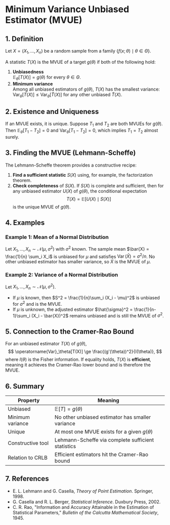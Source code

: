 # Minimum Variance Unbiased Estimator (MVUE)

## 1. Definition

Let $X = (X_1, \dots, X_n)$ be a random sample from a family $\{ f(x;\theta) \mid \theta \in \Theta \}$.

A statistic $T(X)$ is the MVUE of a target $g(\theta)$ if both of the following hold:

1. **Unbiasedness**  
   $\mathbb{E}_\theta[T(X)] = g(\theta)$ for every $\theta \in \Theta$.
2. **Minimum variance**  
   Among all unbiased estimators of $g(\theta)$, $T(X)$ has the smallest variance:  
   $\operatorname{Var}_\theta[T(X)] \le \operatorname{Var}_\theta[\tilde{T}(X)]$ for any other unbiased $\tilde{T}(X)$.

## 2. Existence and Uniqueness

If an MVUE exists, it is unique. Suppose $T_1$ and $T_2$ are both MVUEs for $g(\theta)$. Then
$\mathbb{E}_\theta[T_1 - T_2] = 0$ and $\operatorname{Var}_\theta[T_1 - T_2] = 0$,
which implies $T_1 = T_2$ almost surely.

## 3. Finding the MVUE (Lehmann-Scheffe)

The Lehmann-Scheffe theorem provides a constructive recipe:

1. **Find a sufficient statistic** $S(X)$ using, for example, the factorization theorem.
2. **Check completeness** of $S(X)$. If $S(X)$ is complete and sufficient, then for any unbiased estimator
   $U(X)$ of $g(\theta)$, the conditional expectation
   $$
   T(X) = \mathbb{E}[U(X)\mid S(X)]
   $$
   is the unique MVUE of $g(\theta)$.

## 4. Examples

### Example 1: Mean of a Normal Distribution

Let $X_1, \dots, X_n \sim \mathcal{N}(\mu, \sigma^2)$ with $\sigma^2$ known.
The sample mean $\bar{X} = \frac{1}{n} \sum_i X_i$ is unbiased for $\mu$ and satisfies
$\operatorname{Var}(\bar{X}) = \sigma^2 / n$. No other unbiased estimator has smaller variance,
so $\bar{X}$ is the MVUE of $\mu$.

### Example 2: Variance of a Normal Distribution

Let $X_1, \dots, X_n \sim \mathcal{N}(\mu, \sigma^2)$.

- If $\mu$ is known, then $S^2 = \frac{1}{n}\sum_i (X_i - \mu)^2$ is unbiased for $\sigma^2$ and is the MVUE.
- If $\mu$ is unknown, the adjusted estimator
  $\hat{\sigma}^2 = \frac{1}{n-1}\sum_i (X_i - \bar{X})^2$ remains unbiased and is still the MVUE of $\sigma^2$.

## 5. Connection to the Cramer-Rao Bound

For an unbiased estimator $T(X)$ of $g(\theta)$,
$$
\operatorname{Var}_\theta[T(X)] \ge \frac{(g'(\theta))^2}{I(\theta)},
$$
where $I(\theta)$ is the Fisher information. If equality holds, $T(X)$ is **efficient**,
meaning it achieves the Cramer-Rao lower bound and is therefore the MVUE.

## 6. Summary

| Property           | Meaning                                           |
| ------------------ | ------------------------------------------------- |
| Unbiased           | $\mathbb{E}[T] = g(\theta)$                       |
| Minimum variance   | No other unbiased estimator has smaller variance  |
| Unique             | At most one MVUE exists for a given $g(\theta)$   |
| Constructive tool  | Lehmann-Scheffe via complete sufficient statistics |
| Relation to CRLB   | Efficient estimators hit the Cramer-Rao bound     |

## 7. References

- E. L. Lehmann and G. Casella, *Theory of Point Estimation*. Springer, 1998.
- G. Casella and R. L. Berger, *Statistical Inference*. Duxbury Press, 2002.
- C. R. Rao, "Information and Accuracy Attainable in the Estimation of Statistical Parameters," *Bulletin of the Calcutta Mathematical Society*, 1945.
